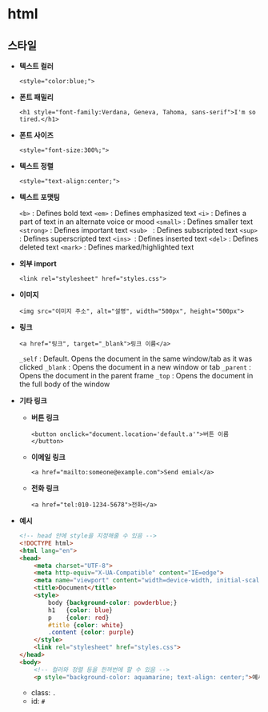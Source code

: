 # html

## 스타일

- **텍스트 컬러**

  `<style="color:blue;">`

- **폰트 패밀리**

  `<h1 style="font-family:Verdana, Geneva, Tahoma, sans-serif">I'm so tired.</h1>`

- **폰트 사이즈**

   `<style="font-size:300%;">`

- **텍스트 정렬**

   `<style="text-align:center;">`

- **텍스트 포맷팅**

  `<b>` : Defines bold text
  `<em>` : Defines emphasized text 
  `<i>` : Defines a part of text in an alternate voice or mood
  `<small>` : Defines smaller text
  `<strong>` : Defines important text
  `<sub> ` : Defines subscripted text
  `<sup>` : Defines superscripted text
  `<ins> `: Defines inserted text
  `<del>` : Defines deleted text
  `<mark>` :  Defines marked/highlighted text

- **외부 import**

  `<link rel="stylesheet" href="styles.css">`

- **이미지**

  `<img src="이미지 주소", alt="설명", width="500px", height="500px">`

- **링크**

  `<a href="링크", target="_blank">링크 이름</a>`

  `_self` : Default. Opens the document in the same window/tab as it was clicked
  `_blank` : Opens the document in a new window or tab
  `_parent` : Opens the document in the parent frame
  `_top` : Opens the document in the full body of the window
  
- **기타 링크**

  - **버튼 링크**

    `<button onclick="document.location='default.a'">버튼 이름</button>`

  - **이메일 링크**

    `<a href="mailto:someone@example.com">Send emial</a>`

  - **전화 링크**

    `<a href="tel:010-1234-5678">전화</a>`

- **예시**

  ```html
  <!-- head 안에 style을 지정해줄 수 있음 -->
  <!DOCTYPE html>
  <html lang="en">
  <head>
      <meta charset="UTF-8">
      <meta http-equiv="X-UA-Compatible" content="IE=edge">
      <meta name="viewport" content="width=device-width, initial-scale=1.0">
      <title>Document</title>
      <style>
          body {background-color: powderblue;}
          h1   {color: blue}
          p    {color: red}
          #title {color: white}
          .content {color: purple}
      </style>
      <link rel="stylesheet" href="styles.css">
  </head>
  <body>
      <!-- 컬러와 정렬 등을 한꺼번에 할 수 있음 -->
      <p style="background-color: aquamarine; text-align: center;">예시예용</p>
  ```

  - class: `.`
  - id: `#`